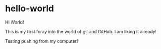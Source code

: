 # hello-world

Hi World!

This is my first foray into the world of git and GitHub.
I am liking it already!

Testing pushing from my computer!

